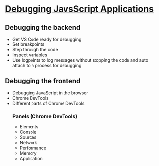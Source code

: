 # [Debugging JavsScript Applications](https://app.pluralsight.com/library/courses/javascript-debugging-applications/table-of-contents)

## Debugging the backend
 - Get VS Code ready for debugging
 - Set breakpoints
 - Step through the code
 - Inspect variables
 - Use logpoints to log messages without stopping the code and auto attach to a process for debugging 

 ## Debugging the frontend
 - Debugging JavaScript in the browser
 - Chrome DevTools
 - Different parts of Chrome DevTools 
    ### Panels (Chrome DevTools)
    - Elements
    - Console
    - Sources
    - Network
    - Performance
    - Memory 
    - Application
